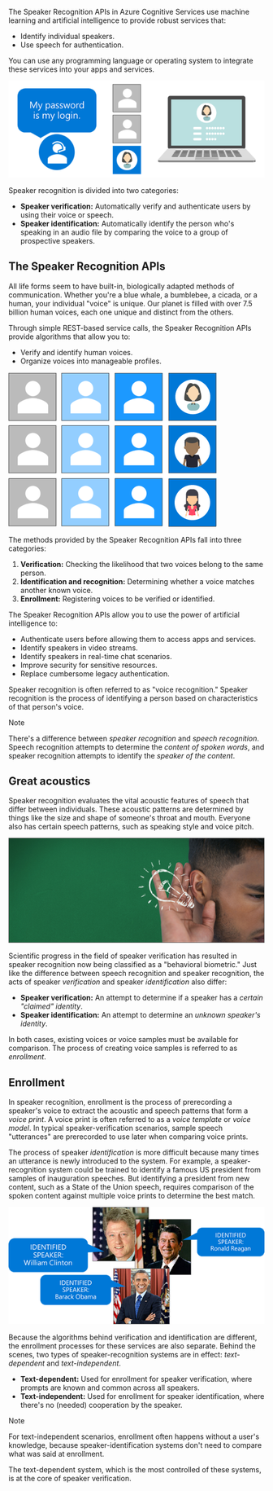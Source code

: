 The Speaker Recognition APIs in Azure Cognitive Services use machine learning and artificial intelligence to provide robust services that: 

- Identify individual speakers.
- Use speech for authentication.

You can use any programming language or operating system to integrate these services into your apps and services.

![Azure Cognitive Services speaker recognition](../media/2-overview-of-speaker-recognition-header.png)

Speaker recognition is divided into two categories:

- **Speaker verification:** Automatically verify and authenticate users by using their voice or speech.
- **Speaker identification:** Automatically identify the person who's speaking in an audio file by comparing the voice to a group of prospective speakers.

## The Speaker Recognition APIs

All life forms seem to have built-in, biologically adapted methods of communication. Whether you're a blue whale, a bumblebee, a cicada, or a human, your individual "voice" is unique. Our planet is filled with over 7.5 billion human voices, each one unique and distinct from the others.

Through simple REST-based service calls, the Speaker Recognition APIs provide algorithms that allow you to:

- Verify and identify human voices.
- Organize voices into manageable profiles.

![Verification and identification](../media/2-overview-of-speaker-recognition-identity.png)

The methods provided by the Speaker Recognition APIs fall into three categories:

1. **Verification:** Checking the likelihood that two voices belong to the same person.
1. **Identification and recognition:** Determining whether a voice matches another known voice.
1. **Enrollment:** Registering voices to be verified or identified.

The Speaker Recognition APIs allow you to use the power of artificial intelligence to:

- Authenticate users before allowing them to access apps and services.
- Identify speakers in video streams.
- Identify speakers in real-time chat scenarios.
- Improve security for sensitive resources.
- Replace cumbersome legacy authentication.

Speaker recognition is often referred to as "voice recognition." Speaker recognition is the process of identifying a person based on characteristics of that person's voice.

> [!NOTE]
> There's a difference between _speaker recognition_ and _speech recognition_. Speech recognition attempts to determine the _content of spoken words_, and speaker recognition attempts to identify the _speaker of the content_.

## Great acoustics

Speaker recognition evaluates the vital acoustic features of speech that differ between individuals. These acoustic patterns are determined by things like the size and shape of someone's throat and mouth. Everyone also has certain speech patterns, such as speaking style and voice pitch.  

![Great acoustics](../media/3-speaker-recognition-concepts-acoustics.png)

Scientific progress in the field of speaker verification has resulted in speaker recognition now being classified as a "behavioral biometric." Just like the difference between speech recognition and speaker recognition, the acts of speaker *verification* and speaker *identification* also differ:

- **Speaker verification:** An attempt to determine if a speaker has a *certain "claimed" identity*.
- **Speaker identification:** An attempt to determine an *unknown speaker's identity*.

In both cases, existing voices or voice samples must be available for comparison. The process of creating voice samples is referred to as *enrollment*.

## Enrollment

In speaker recognition, enrollment is the process of prerecording a speaker's voice to extract the acoustic and speech patterns that form a _voice print_. A voice print is often referred to as a *voice template* or *voice model*. In typical speaker-verification scenarios, sample speech "utterances" are prerecorded to use later when comparing voice prints.

The process of speaker *identification* is more difficult because many times an utterance is newly introduced to the system. For example, a speaker-recognition system could be trained to identify a famous US president from samples of inauguration speeches. But identifying a president from new content, such as a State of the Union speech, requires comparison of the spoken content against multiple voice prints to determine the best match.

![Identifying US presidents through speaker identification](../media/3-speaker-recognition-concepts-presidents.png)

Because the algorithms behind verification and identification are different, the enrollment processes for these services are also separate. Behind the scenes, two types of speaker-recognition systems are in effect: *text-dependent* and *text-independent*.

- **Text-dependent:** Used for enrollment for speaker verification, where prompts are known and common across all speakers.
- **Text-independent:** Used for enrollment for speaker identification, where there's no (needed) cooperation by the speaker.

> [!NOTE]
> For text-independent scenarios, enrollment often happens without a user's knowledge, because speaker-identification systems don't need to compare what was said at enrollment.

The text-dependent system, which is the most controlled of these systems, is at the core of speaker verification.
